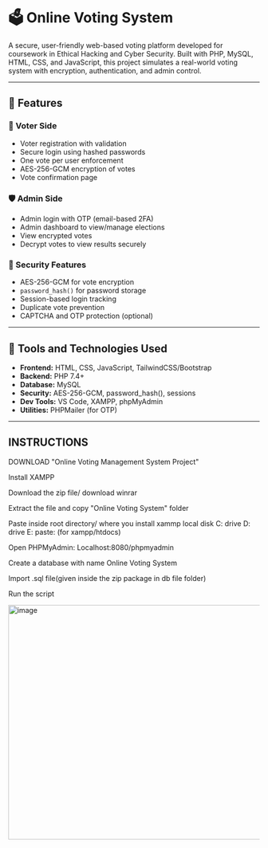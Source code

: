 # 🗳️ Online Voting System

A secure, user-friendly web-based voting platform developed for coursework in Ethical Hacking and Cyber Security. Built with PHP, MySQL, HTML, CSS, and JavaScript, this project simulates a real-world voting system with encryption, authentication, and admin control.

---

## 📌 Features

### 👥 Voter Side
- Voter registration with validation
- Secure login using hashed passwords
- One vote per user enforcement
- AES-256-GCM encryption of votes
- Vote confirmation page

### 🛡️ Admin Side
- Admin login with OTP (email-based 2FA)
- Admin dashboard to view/manage elections
- View encrypted votes
- Decrypt votes to view results securely

### 🔐 Security Features
- AES-256-GCM for vote encryption
- `password_hash()` for password storage
- Session-based login tracking
- Duplicate vote prevention
- CAPTCHA and OTP protection (optional)

---

## 🧰 Tools and Technologies Used

- **Frontend:** HTML, CSS, JavaScript, TailwindCSS/Bootstrap
- **Backend:** PHP 7.4+
- **Database:** MySQL
- **Security:** AES-256-GCM, password_hash(), sessions
- **Dev Tools:** VS Code, XAMPP, phpMyAdmin
- **Utilities:** PHPMailer (for OTP)

---
## INSTRUCTIONS

DOWNLOAD "Online Voting Management System Project"

Install XAMPP

Download the zip file/ download winrar

Extract the file and copy "Online Voting System" folder

Paste inside root directory/ where you install xammp local disk C: drive D: drive E: paste: (for xampp/htdocs)

Open PHPMyAdmin: Localhost:8080/phpmyadmin

Create a database with name Online Voting System

Import .sql file(given inside the zip package in db file folder)

Run the script

<img width="967" height="471" alt="image" src="https://github.com/user-attachments/assets/442fbcd9-4151-4448-b8f5-08fab3c53f6d" />

